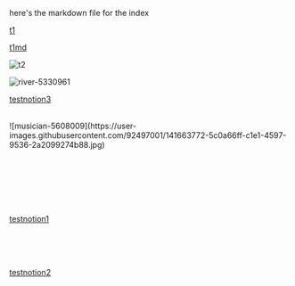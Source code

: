 here's the markdown file for the index


[t1](Test1)


[t1md](Test1.md)

![t2](Test2)


![river-5330961](https://user-images.githubusercontent.com/92497001/141663764-9804d50b-e840-4037-85a5-5f7a03f22246.jpg)



[testnotion3](testnotion3export/testnotion3%206ed2313897c9435d8d99a18da5a422e3.md)





<br/>
![musician-5608009](https://user-images.githubusercontent.com/92497001/141663772-5c0a66ff-c1e1-4597-9536-2a2099274b88.jpg)
  
<br/>
<br/>
<br/>
<br/>
<br/>
<br/>
<br/>


[testnotion1](testnotion1%2095d95d352cbe4030830a72a5766afd06.md)





<br/>
<br/>
<br/>



[testnotion2](testnotion1%2095d95d352cbe4030830a72a5766afd06/testnotion2%2021f2d3100d744439a589eb1578e616be.md)



<br/>
<br/>
<br/>
<br/>
